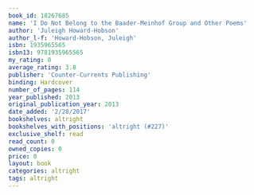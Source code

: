 ```yaml
---
book_id: 18267685
name: 'I Do Not Belong to the Baader-Meinhof Group and Other Poems'
author: 'Juleigh Howard-Hobson'
author_l-f: 'Howard-Hobson, Juleigh'
isbn: 1935965565
isbn13: 9781935965565
my_rating: 0
average_rating: 3.8
publisher: 'Counter-Currents Publishing'
binding: Hardcover
number_of_pages: 114
year_published: 2013
original_publication_year: 2013
date_added: '2/28/2017'
bookshelves: altright
bookshelves_with_positions: 'altright (#227)'
exclusive_shelf: read
read_count: 0
owned_copies: 0
price: 0
layout: book
categories: altright
tags: altright
---
```

